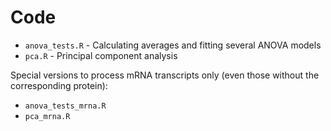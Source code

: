 # Code

* `anova_tests.R` - Calculating averages and fitting several ANOVA models
* `pca.R` - Principal component analysis

Special versions to process mRNA transcripts only (even those without the corresponding protein):
* `anova_tests_mrna.R`
* `pca_mrna.R`